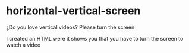 # horizontal-vertical-screen
¿Do you love vertical videos? Please turn the screen

I created an HTML were it shows you that you have to turn the screen to watch a video
